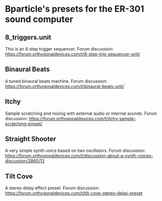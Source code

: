 # Bparticle's presets for the ER-301 sound computer

## 8_triggers.unit
This is an 8 step trigger sequencer.
Forum discussion: https://forum.orthogonaldevices.com/t/8-step-trig-sequencer-unit/

## Binaural Beats
A tuned binaural beats machine.
Forum discussion: https://forum.orthogonaldevices.com/t/binaural-beats-unit/

## Itchy
Sample scratching and mixing with external audio or internal sounds.
Forum discussion: https://forum.orthogonaldevices.com/t/itchy-sample-scratching-preset/

## Straight Shooter
A very simple synth voice based on two oscillators.
Forum discussion: https://forum.orthogonaldevices.com/t/discussion-about-a-synth-voices-discussion/2860/13

## Tilt Cove
A stereo delay effect preset.
Forum discussion: https://forum.orthogonaldevices.com/t/tilt-cove-stereo-delay-preset
